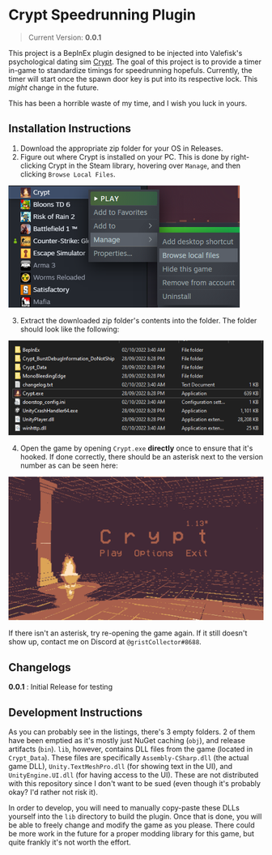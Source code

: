 # Crypt Speedrunning Plugin

> Current Version: **0.0.1**

This project is a BepInEx plugin designed to be injected into Valefisk's psychological dating sim [Crypt](https://store.steampowered.com/app/2138700/Crypt/). The goal of this project is to provide a timer in-game to standardize timings for speedrunning hopefuls. Currently, the timer will start once the spawn door key is put into its respective lock. This *might* change in the future.

This has been a horrible waste of my time, and I wish you luck in yours.

## Installation Instructions

1. Download the appropriate zip folder for your OS in Releases.
2. Figure out where Crypt is installed on your PC. This is done by right-clicking Crypt in the Steam library, hovering over `Manage`, and then clicking `Browse Local Files`.

![Steam Interface](readme_assets/steam_local_files.png)

3. Extract the downloaded zip folder's contents into the folder. The folder should look like the following:

![Local Files](readme_assets/local_files.png)

4. Open the game by opening `Crypt.exe` **directly** once to ensure that it's hooked. If done correctly, there should be an asterisk next to the version number as can be seen here:

![Crypt Main Menu](readme_assets/crypt_main_menu.png)

If there isn't an asterisk, try re-opening the game again. If it still doesn't show up, contact me on Discord at `@gristCollector#8688`.

## Changelogs

**0.0.1** : Initial Release for testing

## Development Instructions

As you can probably see in the listings, there's 3 empty folders. 2 of them have been emptied as it's mostly just NuGet caching (`obj`), and release artifacts (`bin`). `lib`, however, contains DLL files from the game (located in `Crypt_Data`). These files are specifically `Assembly-CSharp.dll` (the actual game DLL), `Unity.TextMeshPro.dll` (for showing text in the UI), and `UnityEngine.UI.dll` (for having access to the UI). These are not distributed with this repository since I don't want to be sued (even though it's probably okay? I'd rather not risk it).

In order to develop, you will need to manually copy-paste these DLLs yourself into the `lib` directory to build the plugin. Once that is done, you will be able to freely change and modify the game as you please. There could be more work in the future for a proper modding library for this game, but quite frankly it's not worth the effort.
